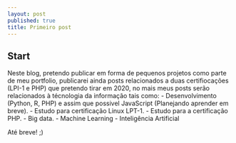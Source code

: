 ```yaml
---
layout: post
published: true
title: Primeiro post
---
```


## Start


Neste blog, pretendo publicar em forma de pequenos projetos como parte de meu portfolio, publicarei ainda posts relacionados a duas certifiocações (LPI-1 e PHP) que pretendo tirar em 2020, no mais meus posts serão relacionados à  técnologia da informação tais como:
    - Desenvolvimento (Python, R, PHP) e assim que possivel JavaScript (Planejando aprender em breve).
    - Estudo para certificação Linux LPT-1.
    - Estudo para a certificação PHP.
    - Big data.
    - Machine Learning
    - Inteligência Artificial


Até breve! ;)